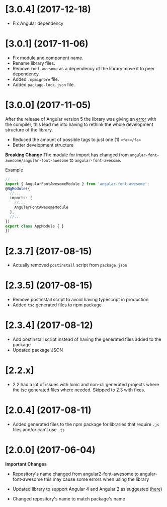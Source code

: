 # [3.0.4] (2017-12-18)
* Fix Angular dependency


# [3.0.1] (2017-11-06)

* Fix module and component name.
* Rename library files.
* Remove `font-awesome` as a dependency of the library move it to peer dependency.
* Added `.npmignore` file.
* Added `package-lock.json` file.

# [3.0.0] (2017-11-05)

After the release of Angular version 5 the library was giving an [error](https://github.com/baruchvlz/angular-font-awesome/issues/25) with the compiler, this lead
me into having to rethink the whole development structure of the library.

* Reduced the amount of possible tags to just one (1) `<fa></fa>`
* Better development structure

**Breaking Change**
The module for import has changed from `angular-font-awesome/angular-font-awesome` to `angular-font-awesome`.

Example
```typescript
// ...
import { AngularFontAwesomeModule } from 'angular-font-awesome';
@NgModule({
  //...
  imports: [
    //...
    AngularFontAwesomeModule
  ],
  //...
})
export class AppModule { }
})
```


# [2.3.7] (2017-08-15)

* Actually removed `postinstall` script from `package.json`

# [2.3.5] (2017-08-15)

* Remove postinstall script to avoid having typescript in production
* Added `tsc` generated files to npm package

# [2.3.4] (2017-08-12)

* Add postinstall script instead of having the generated files added to the package
* Updated package JSON


# [2.2.x]

* 2.2 had a lot of issues with Ionic and non-cli generated projects where the tsc generated files where needed. Skipped to 2.3 with fixes.

# [2.0.4] (2017-08-11)

* Added generated files to the npm package for libraries that require `.js` files and/or can't use `.ts`

# [2.0.0] (2017-06-04)

**Important Changes**
* Repository's name changed from angular2-font-awesome to angular-font-awesome this may cause some errors when using the library

* Updated library to support Angular 4 and Angular 2 as suggested ([here](https://github.com/baruchvlz/angular-font-awesome/issues/7))
* Changed repository's name to match package's name

